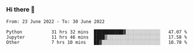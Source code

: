 ### Hi there 👋

<!--START_SECTION:waka-->

```text
From: 23 June 2022 - To: 30 June 2022

Python           31 hrs 32 mins  ███████████▓░░░░░░░░░░░░░   47.07 %
Jupyter          11 hrs 46 mins  ████▒░░░░░░░░░░░░░░░░░░░░   17.58 %
Other            7 hrs 10 mins   ██▓░░░░░░░░░░░░░░░░░░░░░░   10.70 %
```

<!--END_SECTION:waka-->
